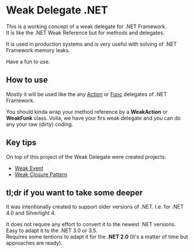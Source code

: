 # Weak Delegate .NET

This is a working concept of a weak delegate for .NET Framework.<br/>
It is like the .NET Weak Reference but for methods and delegates.

It is used in production systems and is very useful with solving of .NET Framework memory leaks.

Have a fun to use.

## How to use
Mostly it will be used like the any [Action](http://msdn.microsoft.com/en-us/library/018hxwa8(v=vs.110).aspx) or [Func](http://msdn.microsoft.com/en-us/library/bb549151(v=vs.110).aspx) delegates of .NET Framework.

You should kinda wrap your method reference by a **WeakAction** or **WeakFunk** class.
Voila, we have your firs weak delegate and you can do any your raw (dirty) coding.

## Key tips
On top of this project of the Weak Delegate were created projects:
* [Weak Event](http://weakevent.codeplex.com)
* [Weak Closure Pattern](http://weakclosure.codeplex.com)

## tl;dr if you want to take some deeper

It was intentionally created to support older versions of .NET.
I.e. for .NET 4.0 and Silverlight 4.

It does not require any effort to convert it to the newest .NET versions.<br/>
Easy to adapt it to the .NET 3.0 or 3.5.<br/>
Requires some tentions to adapt it for the **.NET 2.0** (It's a matter of time but approaches are ready).

